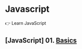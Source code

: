 # Javascript

:point_right: Learn JavaScript

## [JavaScript] 01. [Basics](https://github.com/kambleaa007/JustJavascript/tree/master/1.%20JavaScript%20Basics)
